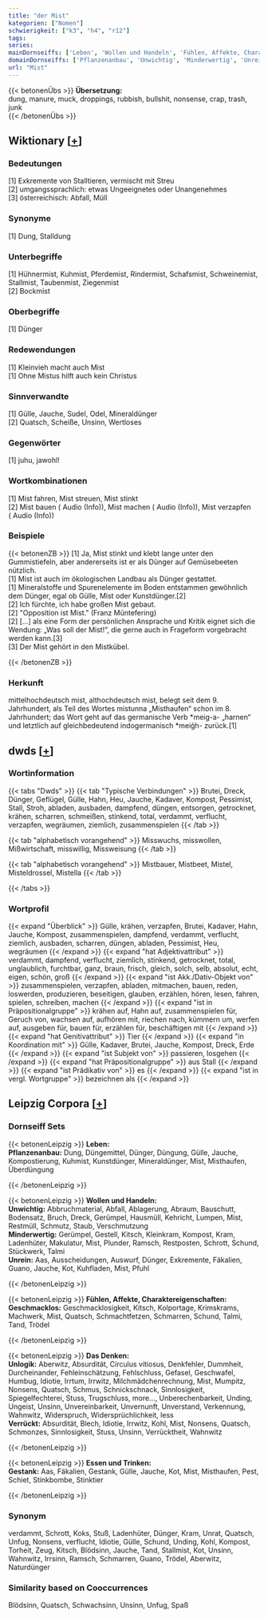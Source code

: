```yaml
---
title: "der Mist"
kategorien: ["Nomen"]
schwierigkeit: ["k3", "h4", "r12"]
tags:
series:
mainDornseiffs: ['Leben', 'Wollen und Handeln', 'Fühlen, Affekte, Charaktereigenschaften', 'Das Denken', 'Essen und Trinken']
domainDornseiffs: ['Pflanzenanbau', 'Unwichtig', 'Minderwertig', 'Unrein', 'Geschmacklos', 'Unlogik', 'Verrückt', 'Gestank']
url: "Mist"
---
```


{{< betonenÜbs >}}
**Übersetzung:**  
dung, manure, muck, droppings, rubbish, bullshit, nonsense, crap, trash, junk  
{{< /betonenÜbs >}}

## Wiktionary [[+](https://de.wiktionary.org/wiki/Mist)]

### Bedeutungen
[1] Exkremente von Stalltieren, vermischt mit Streu  
[2] umgangssprachlich: etwas Ungeeignetes oder Unangenehmes  
[3] österreichisch: Abfall, Müll  

### Synonyme
[1] Dung, Stalldung  

### Unterbegriffe
[1] Hühnermist, Kuhmist, Pferdemist, Rindermist, Schafsmist, Schweinemist, Stallmist, Taubenmist, Ziegenmist  
[2] Bockmist  

### Oberbegriffe
[1] Dünger  

### Redewendungen
[1] Kleinvieh macht auch Mist  
[1] Ohne Mistus hilft auch kein Christus  

### Sinnverwandte
[1] Gülle, Jauche, Sudel, Odel, Mineraldünger  
[2] Quatsch, Scheiße, Unsinn, Wertloses  

### Gegenwörter
[1] juhu, jawohl!  

### Wortkombinationen
[1] Mist fahren, Mist streuen, Mist stinkt  
[2] Mist bauen ( Audio (Info)), Mist machen ( Audio (Info)), Mist verzapfen ( Audio (Info))  

### Beispiele
{{< betonenZB >}}
[1] Ja, Mist stinkt und klebt lange unter den Gummistiefeln, aber andererseits ist er als Dünger auf Gemüsebeeten nützlich.  
[1] Mist ist auch im ökologischen Landbau als Dünger gestattet.  
[1] Mineralstoffe und Spurenelemente im Boden entstammen gewöhnlich dem Dünger, egal ob Gülle, Mist oder Kunstdünger.[2]  
[2] Ich fürchte, ich habe großen Mist gebaut.  
[2] "Opposition ist Mist." (Franz Müntefering)  
[2] [...] als eine Form der persönlichen Ansprache und Kritik eignet sich die Wendung: „Was soll der Mist!“, die gerne auch in Frageform vorgebracht werden kann.[3]  
[3] Der Mist gehört in den Mistkübel.  

{{< /betonenZB >}}
### Herkunft
mittelhochdeutsch mist, althochdeutsch mist, belegt seit dem 9. Jahrhundert, als Teil des Wortes mistunna „Misthaufen“ schon im 8. Jahrhundert; das Wort geht auf das germanische Verb *meig-a- „harnen“ und letztlich auf gleichbedeutend indogermanisch *meiģh- zurück.[1]  



## dwds [[+](https://www.dwds.de/wb/Mist)]

### Wortinformation
{{< tabs "Dwds" >}}
{{< tab "Typische Verbindungen" >}}
Brutei, Dreck, Dünger, Geflügel, Gülle, Hahn, Heu, Jauche, Kadaver, Kompost, Pessimist, Stall, Stroh, abladen, ausbaden, dampfend, düngen, entsorgen, getrocknet, krähen, scharren, schmeißen, stinkend, total, verdammt, verflucht, verzapfen, wegräumen, ziemlich, zusammenspielen
{{< /tab >}}

{{< tab "alphabetisch vorangehend" >}}
Misswuchs, misswollen, Mißwirtschaft, misswillig, Missweisung
{{< /tab >}}

{{< tab "alphabetisch vorangehend" >}}
Mistbauer, Mistbeet, Mistel, Misteldrossel, Mistella
{{< /tab >}}

{{< /tabs >}}

### Wortprofil
{{< expand "Überblick" >}} Gülle, krähen, verzapfen, Brutei, Kadaver, Hahn, Jauche, Kompost, zusammenspielen, dampfend, verdammt, verflucht, ziemlich, ausbaden, scharren, düngen, abladen, Pessimist, Heu, wegräumen {{< /expand >}}
{{< expand "hat Adjektivattribut" >}} verdammt, dampfend, verflucht, ziemlich, stinkend, getrocknet, total, unglaublich, furchtbar, ganz, braun, frisch, gleich, solch, selb, absolut, echt, eigen, schön, groß {{< /expand >}}
{{< expand "ist Akk./Dativ-Objekt von" >}} zusammenspielen, verzapfen, abladen, mitmachen, bauen, reden, loswerden, produzieren, beseitigen, glauben, erzählen, hören, lesen, fahren, spielen, schreiben, machen {{< /expand >}}
{{< expand "ist in Präpositionalgruppe" >}} krähen auf, Hahn auf, zusammenspielen für, Geruch von, wachsen auf, aufhören mit, riechen nach, kümmern um, werfen auf, ausgeben für, bauen für, erzählen für, beschäftigen mit {{< /expand >}}
{{< expand "hat Genitivattribut" >}} Tier {{< /expand >}}
{{< expand "in Koordination mit" >}} Gülle, Kadaver, Brutei, Jauche, Kompost, Dreck, Erde {{< /expand >}}
{{< expand "ist Subjekt von" >}} passieren, losgehen {{< /expand >}}
{{< expand "hat Präpositionalgruppe" >}} aus Stall {{< /expand >}}
{{< expand "ist Prädikativ von" >}} es {{< /expand >}}
{{< expand "ist in vergl. Wortgruppe" >}} bezeichnen als {{< /expand >}}

## Leipzig Corpora [[+](https://corpora.uni-leipzig.de/en/res?word=Mist&corpusId=deu_newscrawl-public_2018)]

### Dornseiff Sets
{{< betonenLeipzig >}}
**Leben:**  
**Pflanzenanbau:** Dung, Düngemittel, Dünger, Düngung, Gülle, Jauche, Kompostierung, Kuhmist, Kunstdünger, Mineraldünger, Mist, Misthaufen, Überdüngung  

{{< /betonenLeipzig >}}


{{< betonenLeipzig >}}
**Wollen und Handeln:**  
**Unwichtig:** Abbruchmaterial, Abfall, Ablagerung, Abraum, Bauschutt, Bodensatz, Bruch, Dreck, Gerümpel, Hausmüll, Kehricht, Lumpen, Mist, Restmüll, Schmutz, Staub, Verschmutzung  
**Minderwertig:** Gerümpel, Gestell, Kitsch, Kleinkram, Kompost, Kram, Ladenhüter, Makulatur, Mist, Plunder, Ramsch, Restposten, Schrott, Schund, Stückwerk, Talmi  
**Unrein:** Aas, Ausscheidungen, Auswurf, Dünger, Exkremente, Fäkalien, Guano, Jauche, Kot, Kuhfladen, Mist, Pfuhl  

{{< /betonenLeipzig >}}


{{< betonenLeipzig >}}
**Fühlen, Affekte, Charaktereigenschaften:**  
**Geschmacklos:** Geschmacklosigkeit, Kitsch, Kolportage, Krimskrams, Machwerk, Mist, Quatsch, Schmachtfetzen, Schmarren, Schund, Talmi, Tand, Trödel  

{{< /betonenLeipzig >}}


{{< betonenLeipzig >}}
**Das Denken:**  
**Unlogik:** Aberwitz, Absurdität, Circulus vitiosus, Denkfehler, Dummheit, Durcheinander, Fehleinschätzung, Fehlschluss, Gefasel, Geschwafel, Humbug, Idiotie, Irrtum, Irrwitz, Milchmädchenrechnung, Mist, Mumpitz, Nonsens, Quatsch, Schmus, Schnickschnack, Sinnlosigkeit, Spiegelfechterei, Stuss, Trugschluss, more..., Unberechenbarkeit, Unding, Ungeist, Unsinn, Unvereinbarkeit, Unvernunft, Unverstand, Verkennung, Wahnwitz, Widerspruch, Widersprüchlichkeit, less  
**Verrückt:** Absurdität, Blech, Idiotie, Irrwitz, Kohl, Mist, Nonsens, Quatsch, Schmonzes, Sinnlosigkeit, Stuss, Unsinn, Verrücktheit, Wahnwitz  

{{< /betonenLeipzig >}}


{{< betonenLeipzig >}}
**Essen und Trinken:**  
**Gestank:** Aas, Fäkalien, Gestank, Gülle, Jauche, Kot, Mist, Misthaufen, Pest, Schiet, Stinkbombe, Stinktier  

{{< /betonenLeipzig >}}

### Synonym
verdammt, Schrott, Koks, Stuß, Ladenhüter, Dünger, Kram, Unrat, Quatsch, Unfug, Nonsens, verflucht, Idiotie, Gülle, Schund, Unding, Kohl, Kompost, Torheit, Zeug, Kitsch, Blödsinn, Jauche, Tand, Stallmist, Kot, Unsinn, Wahnwitz, Irrsinn, Ramsch, Schmarren, Guano, Trödel, Aberwitz, Naturdünger


### Similarity based on Cooccurrences
Blödsinn, Quatsch, Schwachsinn, Unsinn, Unfug, Spaß


